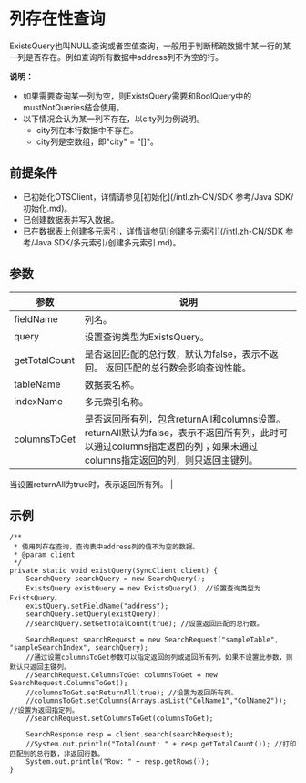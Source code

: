 # 列存在性查询

ExistsQuery也叫NULL查询或者空值查询，一般用于判断稀疏数据中某一行的某一列是否存在。例如查询所有数据中address列不为空的行。

**说明：**

-   如果需要查询某一列为空，则ExistsQuery需要和BoolQuery中的mustNotQueries结合使用。
-   以下情况会认为某一列不存在，以city列为例说明。
    -   city列在本行数据中不存在。
    -   city列是空数组，即"city" = "\[\]"。

## 前提条件

-   已初始化OTSClient，详情请参见[初始化](/intl.zh-CN/SDK 参考/Java SDK/初始化.md)。
-   已创建数据表并写入数据。
-   已在数据表上创建多元索引，详情请参见[创建多元索引](/intl.zh-CN/SDK 参考/Java SDK/多元索引/创建多元索引.md)。

## 参数

|参数|说明|
|--|--|
|fieldName|列名。|
|query|设置查询类型为ExistsQuery。|
|getTotalCount|是否返回匹配的总行数，默认为false，表示不返回。 返回匹配的总行数会影响查询性能。 |
|tableName|数据表名称。|
|indexName|多元索引名称。|
|columnsToGet|是否返回所有列，包含returnAll和columns设置。 returnAll默认为false，表示不返回所有列，此时可以通过columns指定返回的列；如果未通过columns指定返回的列，则只返回主键列。

当设置returnAll为true时，表示返回所有列。 |

## 示例

```
/**
 * 使用列存在查询，查询表中address列的值不为空的数据。
 * @param client
 */
private static void existQuery(SyncClient client) {
    SearchQuery searchQuery = new SearchQuery();
    ExistsQuery existQuery = new ExistsQuery(); //设置查询类型为ExistsQuery。
    existQuery.setFieldName("address");
    searchQuery.setQuery(existQuery);
    //searchQuery.setGetTotalCount(true); //设置返回匹配的总行数。

    SearchRequest searchRequest = new SearchRequest("sampleTable", "sampleSearchIndex", searchQuery);
    //通过设置columnsToGet参数可以指定返回的列或返回所有列，如果不设置此参数，则默认只返回主键列。
    //SearchRequest.ColumnsToGet columnsToGet = new SearchRequest.ColumnsToGet();
    //columnsToGet.setReturnAll(true); //设置为返回所有列。
    //columnsToGet.setColumns(Arrays.asList("ColName1","ColName2")); //设置为返回指定列。
    //searchRequest.setColumnsToGet(columnsToGet);

    SearchResponse resp = client.search(searchRequest);
    //System.out.println("TotalCount: " + resp.getTotalCount()); //打印匹配到的总行数，非返回行数。
    System.out.println("Row: " + resp.getRows());
}
```

